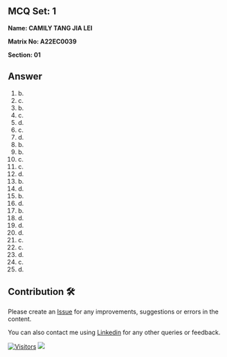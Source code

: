 ## MCQ Set: 1

**Name: CAMILY TANG JIA LEI**

**Matrix No: A22EC0039**

**Section: 01**

## Answer
1. b.
2. c. 
3. b.
4. c.
5. d.
6. c.
7. d.
8. b.
9. b.
10. c.
11. c.
12. d.
13. b.
14. d.
15. b.
16. d.
17. b.
18. d.
19. d.
20. d.
21. c.
22. c.
23. d.
24. c.
25. d.

## Contribution 🛠️
Please create an [Issue](https://github.com/drshahizan/learn-php/issues) for any improvements, suggestions or errors in the content.

You can also contact me using [Linkedin](https://www.linkedin.com/in/drshahizan/) for any other queries or feedback.

[![Visitors](https://api.visitorbadge.io/api/visitors?path=https%3A%2F%2Fgithub.com%2Fdrshahizan&labelColor=%23697689&countColor=%23555555&style=plastic)](https://visitorbadge.io/status?path=https%3A%2F%2Fgithub.com%2Fdrshahizan)
![](https://hit.yhype.me/github/profile?user_id=81284918)